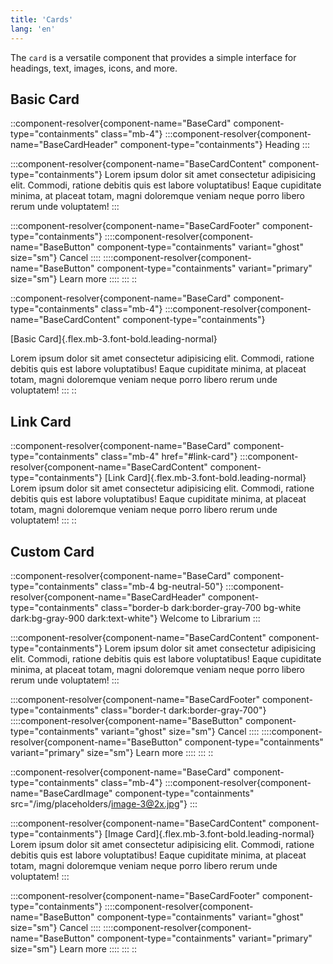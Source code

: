 ```yaml
---
title: 'Cards'
lang: 'en'
---
```


The `card` is a versatile component that provides a simple interface for headings, text, images, icons, and more.

## Basic Card

::component-resolver{component-name="BaseCard" component-type="containments" class="mb-4"}
:::component-resolver{component-name="BaseCardHeader" component-type="containments"}
Heading
:::

:::component-resolver{component-name="BaseCardContent" component-type="containments"}
Lorem ipsum dolor sit amet consectetur adipisicing elit. Commodi, ratione debitis quis est labore voluptatibus! Eaque
cupiditate minima, at placeat totam, magni doloremque veniam neque porro libero rerum unde voluptatem!
:::

:::component-resolver{component-name="BaseCardFooter" component-type="containments"}
::::component-resolver{component-name="BaseButton" component-type="containments" variant="ghost" size="sm"}
Cancel
::::
::::component-resolver{component-name="BaseButton" component-type="containments" variant="primary" size="sm"}
Learn more
::::
:::
::

::component-resolver{component-name="BaseCard" component-type="containments" class="mb-4"}
:::component-resolver{component-name="BaseCardContent" component-type="containments"}

[Basic Card]{.flex.mb-3.font-bold.leading-normal}

Lorem ipsum dolor sit amet consectetur adipisicing elit. Commodi, ratione debitis quis est labore voluptatibus! Eaque
cupiditate minima, at placeat totam, magni doloremque veniam neque porro libero rerum unde voluptatem!
:::
::

## Link Card

::component-resolver{component-name="BaseCard" component-type="containments" class="mb-4" href="#link-card"}
:::component-resolver{component-name="BaseCardContent" component-type="containments"}
[Link Card]{.flex.mb-3.font-bold.leading-normal}
Lorem ipsum dolor sit amet consectetur adipisicing elit. Commodi, ratione debitis quis est labore voluptatibus! Eaque
cupiditate minima, at placeat totam, magni doloremque veniam neque porro libero rerum unde voluptatem!
:::
::

## Custom Card

::component-resolver{component-name="BaseCard" component-type="containments" class="mb-4 bg-neutral-50"}
:::component-resolver{component-name="BaseCardHeader" component-type="containments" class="border-b dark:border-gray-700 bg-white dark:bg-gray-900 dark:text-white"}
Welcome to Librarium
:::

:::component-resolver{component-name="BaseCardContent" component-type="containments"}
Lorem ipsum dolor sit amet consectetur adipisicing elit. Commodi, ratione debitis quis est labore voluptatibus! Eaque
cupiditate minima, at placeat totam, magni doloremque veniam neque porro libero rerum unde voluptatem!
:::

:::component-resolver{component-name="BaseCardFooter" component-type="containments" class="border-t dark:border-gray-700"}
::::component-resolver{component-name="BaseButton" component-type="containments" variant="ghost" size="sm"}
Cancel
::::
::::component-resolver{component-name="BaseButton" component-type="containments" variant="primary" size="sm"}
Learn more
::::
:::
::

::component-resolver{component-name="BaseCard" component-type="containments" class="mb-4"}
:::component-resolver{component-name="BaseCardImage" component-type="containments" src="/img/placeholders/image-3@2x.jpg"}
:::

:::component-resolver{component-name="BaseCardContent" component-type="containments"}
[Image Card]{.flex.mb-3.font-bold.leading-normal}
Lorem ipsum dolor sit amet consectetur adipisicing elit. Commodi, ratione debitis quis est labore voluptatibus! Eaque
cupiditate minima, at placeat totam, magni doloremque veniam neque porro libero rerum unde voluptatem!
:::

:::component-resolver{component-name="BaseCardFooter" component-type="containments"}
::::component-resolver{component-name="BaseButton" component-type="containments" variant="ghost" size="sm"}
Cancel
::::
::::component-resolver{component-name="BaseButton" component-type="containments" variant="primary" size="sm"}
Learn more
::::
:::
::

